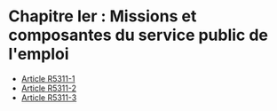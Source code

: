# Chapitre Ier : Missions et composantes du service public de l'emploi

* [Article R5311-1](./LEGIARTI000028976148.md)
* [Article R5311-2](./LEGIARTI000028975944.md)
* [Article R5311-3](./LEGIARTI000029408947.md)
